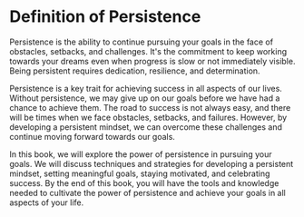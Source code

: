 Definition of Persistence
==================================================

Persistence is the ability to continue pursuing your goals in the face of obstacles, setbacks, and challenges. It's the commitment to keep working towards your dreams even when progress is slow or not immediately visible. Being persistent requires dedication, resilience, and determination.

Persistence is a key trait for achieving success in all aspects of our lives. Without persistence, we may give up on our goals before we have had a chance to achieve them. The road to success is not always easy, and there will be times when we face obstacles, setbacks, and failures. However, by developing a persistent mindset, we can overcome these challenges and continue moving forward towards our goals.

In this book, we will explore the power of persistence in pursuing your goals. We will discuss techniques and strategies for developing a persistent mindset, setting meaningful goals, staying motivated, and celebrating success. By the end of this book, you will have the tools and knowledge needed to cultivate the power of persistence and achieve your goals in all aspects of your life.
